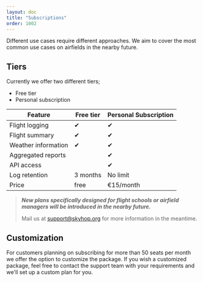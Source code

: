 ```yaml
---
layout: doc
title: "Subscriptions"
order: 1002
---
```


<p class="font-thin text-lg">Different use cases require different approaches. We aim to cover the most common use cases on airfields in the nearby future.</p>

## Tiers
Currently we offer two different tiers;
- Free tier
- Personal subscription

<!--

Feature | Free tier | Personal Subscription | Group Package | Airfield Package
--------|-----------|-----------------------|---------------|-----------------
Flight logging               | ✔ | ✔ | ✔ | ✔
Flight summary               | ✔ | ✔ | ✔ | 
Weather information          | ✔ | ✔ | ✔ | ✔
Aggregated reports           |   | ✔ | ✔ | ✔
API access                   |   | ✔ | ✔ | ✔
Log retention | 3 months | No limit | No limit | No limit
Price | free | €15/month | *starting from €150/month \** | *starting from €0.50/flight movement \**
Live tracking                | ✔ | ✔ | ✔ | ✔
Historic weather information |   | ✔ | ✔ | ✔
IGC import / export          |   | ✔ | ✔ |
Telegram integration         |   | ✔ | ✔ | 
Group management             |   |   | ✔ | 
Fleet management             |   |   | ✔ | 
Airspace monitoring          |   |   | ✔ | ✔
Startlist management         |   |   | ✔ | 
 -->

Feature | Free tier | Personal Subscription
--------|-----------|-----------------------
Flight logging               | ✔ | ✔ 
Flight summary               | ✔ | ✔ 
Weather information          | ✔ | ✔ 
Aggregated reports           |   | ✔ 
API access                   |   | ✔ 
Log retention | 3 months | No limit 
Price | free | €15/month 

> ***New plans specifically designed for flight schools or airfield managers will be introduced in the nearby future.***
>
> Mail us at [support@skyhop.org](mailto:support@skyhop.org) for more information in the meantime.

## Customization
For customers planning on subscribing for more than 50 seats per month we offer the option to customize the package. If you wish a customized package, feel free to contact the support team with your requirements and we'll set up a custom plan for you.